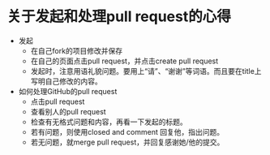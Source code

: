 # 关于发起和处理pull request的心得
- 发起
  - 在自己fork的项目修改并保存
  - 在自己的页面点击pull request，并点击create pull request
  - 发起时，注意用语礼貌问题。要用上“请”、“谢谢”等词语。而且要在title上写明自己修改的内容。
- 如何处理GitHub的pull request
  - 点击pull request
  - 查看别人的pull request
  - 检查有无格式问题和内容，再看一下发起的标题。
  - 若有问题，则使用closed and comment 回复他，指出问题。
  - 若无问题，就merge pull request，并回复感谢她/他的提交。
